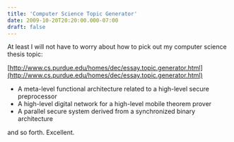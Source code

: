 ```yaml
---
title: 'Computer Science Topic Generator'
date: 2009-10-20T20:20:00.000-07:00
draft: false
---
```


At least I will not have to worry about how to pick out my computer science thesis topic:  
  
[http://www.cs.purdue.edu/homes/dec/essay.topic.generator.html](http://www.cs.purdue.edu/homes/dec/essay.topic.generator.html)  
  

*   A meta-level functional architecture related to a high-level secure preprocessor
*   A high-level digital network for a high-level mobile theorem prover
*   A parallel secure system derived from a synchronized binary architecture

and so forth. Excellent.